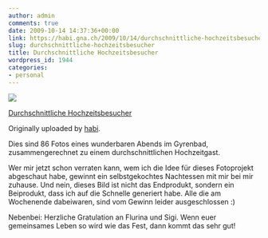 ```yaml
---
author: admin
comments: true
date: 2009-10-14 14:37:36+00:00
link: https://habi.gna.ch/2009/10/14/durchschnittliche-hochzeitsbesucher/
slug: durchschnittliche-hochzeitsbesucher
title: Durchschnittliche Hochzeitsbesucher
wordpress_id: 1944
categories:
- personal
---
```



 [![](https://static.flickr.com/2613/4010213441_87f74436fd_m.jpg)](https://www.flickr.com/photos/habi/4010213441/)
   

 
  [Durchschnittliche Hochzeitsbesucher](https://www.flickr.com/photos/habi/4010213441/)
    

  Originally uploaded by [habi](https://www.flickr.com/people/habi/).
 



Dies sind 86 Fotos eines wunderbaren Abends im Gyrenbad, zusammengerechnet zu einem durchschnittlichen Hochzeitgast.  

  

Wer mir jetzt schon verraten kann, wem ich die Idee für dieses Fotoprojekt abgeschaut habe, gewinnt ein selbstgekochtes Nachtessen mit mir bei mir zuhause. Und nein, dieses Bild ist nicht das Endprodukt, sondern ein Beiprodukt, dass ich auf die Schnelle generiert habe. Alle die am Wochenende dabeiwaren, sind vom Gewinn leider ausgeschlossen :)  

  

Nebenbei: Herzliche Gratulation an Flurina und Sigi. Wenn euer gemeinsames Leben so wird wie das Fest, dann kommt das sehr gut!
  

